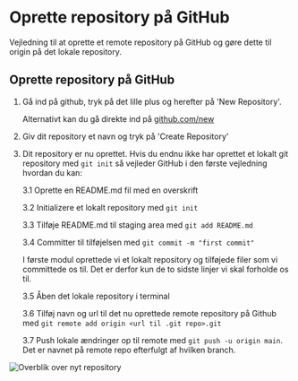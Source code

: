 # Oprette repository på GitHub
Vejledning til at oprette et remote repository på GitHub og gøre dette til origin på det lokale repository.

## Oprette repository på GitHub

1. Gå ind på github, tryk på det lille plus og herefter på 'New Repository'. 
    
    Alternativt kan du gå direkte ind på [github.com/new](https://github.com/new)

2. Giv dit repository et navn og tryk på 'Create Repository'
3. Dit repository er nu oprettet. Hvis du endnu ikke har oprettet et lokalt git repository med `git init` så vejleder GitHub i den første vejledning hvordan du kan:

    3.1 Oprette en README.md fil med en overskrift
    
    3.2 Initializere et lokalt repository med `git init`
    
    3.3 Tilføje README.md til staging area med `git add README.md`
    
    3.4 Committer til tilføjelsen med `git commit -m "first commit"`

    I første modul oprettede vi et lokalt repository og tilføjede filer som vi committede os til. Det er derfor kun de to sidste linjer vi skal forholde os til.

    3.5 Åben det lokale repository i terminal

    3.6 Tilføj navn og url til det nu oprettede remote repository på Github med `git remote add origin <url til .git repo>.git`

    3.7 Push lokale ændringer op til remote med `git push -u origin main`. Det er navnet på remote repo efterfulgt af hvilken branch.

![Overblik over nyt repository](../assets/first-remote-repository.png)
